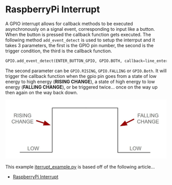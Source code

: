 # RaspberryPi Interrupt
A GPIO interrupt allows for callback methods to be executed asynchronously on a signal event, corresponding to input like a button.  When the button is pressed the callback function gets executed. The following method `add_event_detect` is used to setup the interrput and it takes 3 parameters, the first is the GPIO pin number, the second is the trigger condition, the third is the callback function.
```python
GPIO.add_event_detect(ENTER_BUTTON_GPIO, GPIO.BOTH, callback=line_enter_callback)
```
The second parameter can be `GPIO.RISING`, `GPIO.FALLING` or `GPIO.Both`.  It will trigger the callback function when the gpio pin goes from a state of low energy to high energy (**RISING CHANGE**), a state of high energy to low energy (**FALLING CHANGE**), or be triggered twice... once on the way up then again on the way back down.   

![Arduino interrput Model](/diagrams/arduino_interrupt_mode.jpg)


 This example [iterrupt_example.py](./interrupt/iterrupt_example.py) is based off of the following article...
- [RaspberryPi Interrupt](https://roboticsbackend.com/raspberry-pi-gpio-interrupts-tutorial/)


